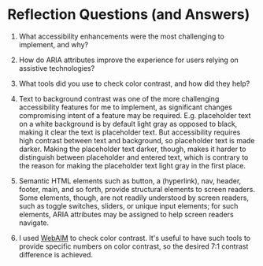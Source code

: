 # Reflection Questions (and Answers)

1.  What accessibility enhancements were the most challenging to implement, and why?
2.  How do ARIA attributes improve the experience for users relying on assistive technologies?
3.  What tools did you use to check color contrast, and how did they help?

1.  Text to background contrast was one of the more challenging accessibility features for me to implement, as significant changes compromising intent of a feature may be required.  E.g. placeholder text on a white background is by default light gray as opposed to black, making it clear the text is placeholder text.  But accessibility requires high contrast between text and background, so placeholder text is made darker.  Making the placeholder text darker, though, makes it harder to distinguish between placeholder and entered text, which is contrary to the reason for making the placeholder text light gray in the first place.
2.  Semantic HTML elements such as button, a (hyperlink), nav, header, footer, main, and so forth, provide structural elements to screen readers.  Some elements, though, are not readily understood by screen readers, such as toggle switches, sliders, or unique input elements; for such elements, ARIA attributes may be assigned to help screen readers navigate.
3.  I used [WebAIM](https://webaim.org/resources/contrastchecker/) to check color contrast.  It's useful to have such tools to provide specific numbers on color contrast, so the desired 7:1 contrast difference is achieved.